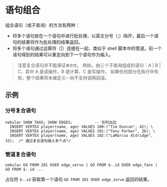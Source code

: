 # 语句组合

组合语句（或子查询）的方法有两种：

* 将多个语句放在一个语句中进行批处理，以英文分号（;）隔开，最后一个语句的结果将作为批处理的结果返回。
* 将多个语句通过运算符（|）连接在一起，类似于 shell 脚本中的管道。前一个语句得到的结果可以重定向到下一个语句作为输入。

> 注意复合语句并不能保证`事务性`。
> 例如，由三个子查询组成的语句：A | B | C，其中 A 是读操作，B 是计算，C 是写操作。
> 如果任何部分在执行中失败，整个结果将未被定义--尚不支持调用回滚。

## 示例

### 分号复合语句

```
nebula> SHOW TAGS; SHOW EDGES;          -- 仅列出边
  INSERT VERTEX player(name, age) VALUES 100:("Tim Duncan", 42); \
  INSERT VERTEX player(name, age) VALUES 101:("Tony Parker", 36); \
  INSERT VERTEX player(name, age) VALUES 102:("LaMarcus Aldridge", 33);  /* 通过复合语句插入多个点*/
```

### 管道复合语句

```
nebula> GO FROM 201 OVER edge_serve | GO FROM $-.id OVER edge_fans | GO FROM $-.id ...
```

占位符 `$-.id` 获取第一个语句 `GO FROM 201 OVER edge_serve` 返回的结果。
